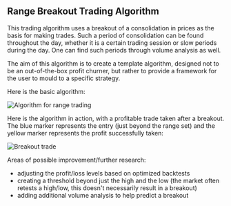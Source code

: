 ## Range Breakout Trading Algorithm
This trading algorithm uses a breakout of a consolidation in prices as the basis for making trades.
Such a period of consolidation can be found throughout the day, whether it is a certain trading session or slow periods during the day. One can find such periods through volume analysis as well.

The aim of this algorithm is to create a template algorithm, designed not to be an out-of-the-box profit churner, but rather to provide a framework for the user to mould to a specific strategy.

Here is the basic algorithm:

![Algorithm for range trading](https://github.com/osghaffar/osghaffar.github.io/blob/master/images/breakout-algo.png "Algorithm for range trading")


Here is the algorithm in action, with a profitable trade taken after a breakout. The blue marker represents the entry (just beyond the range set) and the yellow marker represents the profit successfully taken:

![Breakout trade](https://github.com/osghaffar/osghaffar.github.io/blob/master/images/breakout-trade.png "Breakout trade")

Areas of possible improvement/further research:
- adjusting the profit/loss levels based on optimized backtests
- creating a threshold beyond just the high and the low (the market often retests a high/low, this doesn't necessarily result in a breakout)
- adding additional volume analysis to help predict a breakout
